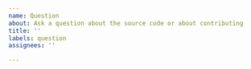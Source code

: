 ```yaml
---
name: Question
about: Ask a question about the source code or about contributing
title: ''
labels: question
assignees: ''

---
```

